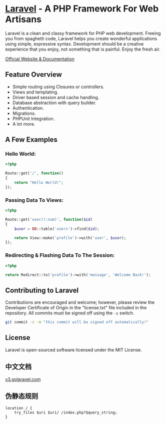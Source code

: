 # [Laravel](http://laravel.com) - A PHP Framework For Web Artisans

Laravel is a clean and classy framework for PHP web development. Freeing you
from spaghetti code, Laravel helps you create wonderful applications using
simple, expressive syntax. Development should be a creative experience that you
enjoy, not something that is painful. Enjoy the fresh air.

[Official Website & Documentation](http://laravel.com)

## Feature Overview

- Simple routing using Closures or controllers.
- Views and templating.
- Driver based session and cache handling.
- Database abstraction with query builder.
- Authentication.
- Migrations.
- PHPUnit Integration.
- A lot more.

## A Few Examples

### Hello World:

```php
<?php

Route::get('/', function()
{
	return "Hello World!";
});
```

### Passing Data To Views:

```php
<?php

Route::get('user/(:num)', function($id)
{
	$user = DB::table('users')->find($id);

	return View::make('profile')->with('user', $user);
});
```

### Redirecting & Flashing Data To The Session:

```php
<?php

return Redirect::to('profile')->with('message', 'Welcome Back!');
```

## Contributing to Laravel

Contributions are encouraged and welcome; however, please review the Developer
Certificate of Origin in the "license.txt" file included in the repository. All
commits must be signed off using the `-s` switch.

```bash
git commit -s -m "this commit will be signed off automatically!"
```

## License

Laravel is open-sourced software licensed under the MIT License.


## 中文文档

[v3.golaravel.com](http://v3.golaravel.com/)

## 伪静态规则

    location / {
        try_files $uri $uri/ /index.php?$query_string;
    }
